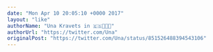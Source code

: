 ```yaml
---
date: "Mon Apr 10 20:05:10 +0000 2017"
layout: "like"
authorName: "Una Kravets in 🇪🇸👩🏻‍💻"
authorUrl: "https://twitter.com/Una"
originalPost: "https://twitter.com/Una/status/851526488394543106"
---
```

